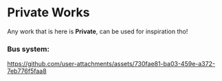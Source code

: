 # Private Works

Any work that is here is **Private**, can be used for inspiration tho!

### Bus system:
https://github.com/user-attachments/assets/730fae81-ba03-459e-a372-7eb776f5faa8


